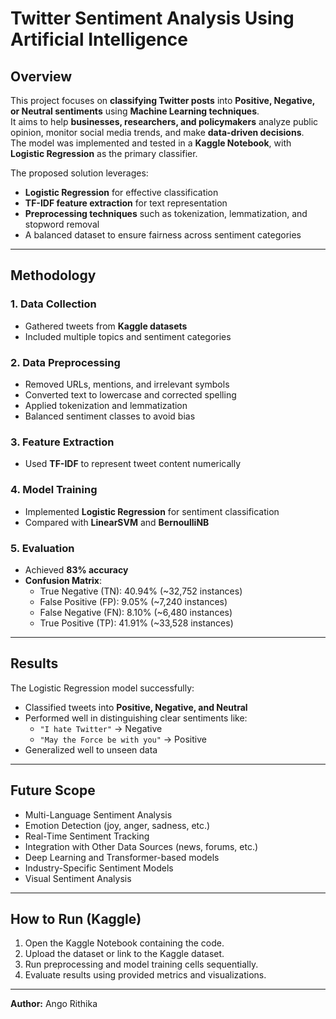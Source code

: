 # Twitter Sentiment Analysis Using Artificial Intelligence

## Overview
This project focuses on **classifying Twitter posts** into **Positive, Negative, or Neutral sentiments** using **Machine Learning techniques**.  
It aims to help **businesses, researchers, and policymakers** analyze public opinion, monitor social media trends, and make **data-driven decisions**.  
The model was implemented and tested in a **Kaggle Notebook**, with **Logistic Regression** as the primary classifier.

The proposed solution leverages:
- **Logistic Regression** for effective classification
- **TF-IDF feature extraction** for text representation
- **Preprocessing techniques** such as tokenization, lemmatization, and stopword removal
- A balanced dataset to ensure fairness across sentiment categories

---

## Methodology

### 1. **Data Collection**
- Gathered tweets from **Kaggle datasets**
- Included multiple topics and sentiment categories

### 2. **Data Preprocessing**
- Removed URLs, mentions, and irrelevant symbols
- Converted text to lowercase and corrected spelling
- Applied tokenization and lemmatization
- Balanced sentiment classes to avoid bias

### 3. **Feature Extraction**
- Used **TF-IDF** to represent tweet content numerically

### 4. **Model Training**
- Implemented **Logistic Regression** for sentiment classification
- Compared with **LinearSVM** and **BernoulliNB**

### 5. **Evaluation**
- Achieved **83% accuracy**
- **Confusion Matrix**:
  - True Negative (TN): 40.94% (~32,752 instances)
  - False Positive (FP): 9.05% (~7,240 instances)
  - False Negative (FN): 8.10% (~6,480 instances)
  - True Positive (TP): 41.91% (~33,528 instances)

---

## Results
The Logistic Regression model successfully:
- Classified tweets into **Positive, Negative, and Neutral**
- Performed well in distinguishing clear sentiments like:
  - `"I hate Twitter"` → Negative
  - `"May the Force be with you"` → Positive
- Generalized well to unseen data

---

## Future Scope
- Multi-Language Sentiment Analysis
- Emotion Detection (joy, anger, sadness, etc.)
- Real-Time Sentiment Tracking
- Integration with Other Data Sources (news, forums, etc.)
- Deep Learning and Transformer-based models
- Industry-Specific Sentiment Models
- Visual Sentiment Analysis

---

## How to Run (Kaggle)
1. Open the Kaggle Notebook containing the code.
2. Upload the dataset or link to the Kaggle dataset.
3. Run preprocessing and model training cells sequentially.
4. Evaluate results using provided metrics and visualizations.

---

**Author:** Ango Rithika  
